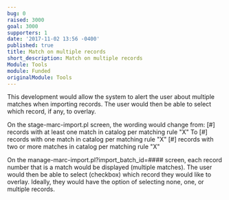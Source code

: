 ```yaml
---
bug: 0
raised: 3000
goal: 3000
supporters: 1
date: '2017-11-02 13:56 -0400'
published: true
title: Match on multiple records
short_description: Match on multiple records
Module: Tools
module: Funded
originalModule: Tools
---
```

This development would allow the system to alert the user about multiple matches when importing records. The user would then be able to select which record, if any, to overlay.

On the stage-marc-import.pl screen, the wording would change from:
[#] records with at least one match in catalog per matching rule "X"
To
[#] records with one match in catalog per matching rule "X"
[#] records with two or more matches in catalog per matching rule "X"

On the manage-marc-import.pl?import_batch_id=#### screen, each record number that is a match would be displayed (multiple matches). The user would then be able to select (checkbox) which record they would like to overlay. Ideally, they would have the option of selecting none, one, or multiple records.

